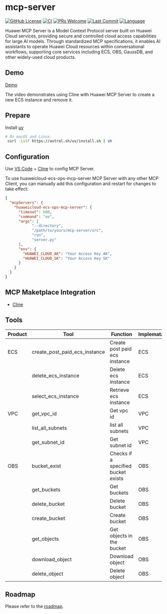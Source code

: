 # mcp-server
[![GitHub License](https://img.shields.io/github/license/manusa/kubernetes-mcp-server)](https://github.com/manusa/kubernetes-mcp-server/blob/main/LICENSE)
[![CI](https://github.com/HuaweiCloudDeveloper/mcp-server/actions/workflows/lint.yaml/badge.svg)](https://github.com/HuaweiCloudDeveloper/mcp-server/actions/workflows/lint.yaml) 
[![PRs Welcome](https://img.shields.io/badge/PRs-welcome-brightgreen.svg)](https://github.com/HuaweiCloudDeveloper/mcp-server/pulls)
[![Last Commit](https://img.shields.io/github/last-commit/HuaweiCloudDeveloper/mcp-server)](https://github.com/HuaweiCloudDeveloper/mcp-server/commits/main) 
[![Language](https://img.shields.io/github/languages/top/HuaweiCloudDeveloper/mcp-server)](https://github.com/HuaweiCloudDeveloper/mcp-server)

Huawei MCP Server is a Model Context Protocol server built on Huawei Cloud services, providing secure and controlled cloud access capabilities for large AI models. Through standardized MCP specifications, it enables AI assistants to operate Huawei Cloud resources within conversational workflows, supporting core services including ECS, OBS, GaussDB, and other widely-used cloud products.

## Demo

[Demo](https://github.com/user-attachments/assets/f0cdc18f-e3dc-401e-9ed5-5185e710b1a7)

The video demonstrates using Cline with Huawei MCP Server to create a new ECS instance and remove it.

## Prepare
Install [uv](https://github.com/astral-sh/uv)

```sh
# On macOS and Linux.
 curl -LsSf https://astral.sh/uv/install.sh | sh
```

## Configuration
Use [VS Code](https://code.visualstudio.com/) + [Cline](https://cline.bot/) to config MCP Server.

To use huaweicloud-ecs-ops-mcp-server MCP Server with any other MCP Client, you can manually add this configuration and restart for changes to take effect:

```json
{
  "mcpServers": {
    "huaweicloud-ecs-ops-mcp-server": {
      "timeout": 600,
      "command": "uv",
      "args": [
            "--directory",
            "/path/to/yours/mcp-server/src",
            "run",
            "server.py"
      ],
      "env": {
        "HUAWEI_CLOUD_AK": "Your Access Key AK",
        "HUAWEI_CLOUD_SK": "Your Access Key SK"
      }
    }
  }
}
```
## MCP Maketplace Integration

* [Cline](https://cline.bot/mcp-marketplace)

## Tools

| **Product** | **Tool** | **Function**                  | **Implematation** | **Status** |
| --- | --- |-------------------------------|-------------------| --- |
| ECS | create_post_paid_ecs_instance | Create post paid ecs instance | ECS               | Done |
| | delete_ecs_instance | Delete ecs instance         | ECS               | Done |
| | select_ecs_instance | Retrieve ecs instance | ECS               | Done |
| VPC | get_vpc_id | Get vpc id     | VPC               | Done |
| | list_all_subnets | list all subnets              | VPC               | Done |
| | get_subnet_id | Get subnet id              | VPC               | Done |
| OBS | bucket_exist | Checks if a specified bucket exists | OBS               | Done |
|  | get_buckets | Get buckets                | OBS               | Done |
|  | delete_bucket | Delete bucket                 | OBS               | Done |
|  | create_bucket | Create bucket                 | OBS               | Done |
|  | get_objects | Get objects in the bucket     | OBS               | Done |
|  | download_object | Download object               | OBS               | Done |
|  | delete_object | Delete object                 | OBS               | Done |

## Roadmap

Please refer to the [roadmap](docs/roadmap.md).